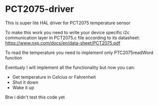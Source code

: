 # PCT2075-driver
This is super lite HAL driver for PCT2075 temperature sensor

To make this work you need to write your device specific i2c communication layer in PCT2075.c file
according to its datasheet: https://www.nxp.com/docs/en/data-sheet/PCT2075.pdf

To read the temperature you need to implement only PTC2075readWord function

Eventualy I will implement all the functionality but now you can:
  * Get temperature in Celcius or Fahrenheit
  * Shut it down 
  * Wake it up

Btw i didn't test this code yet
